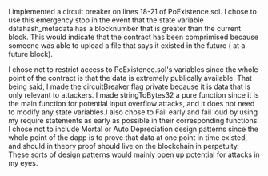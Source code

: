 I implemented a circuit breaker on lines 18-21 of PoExistence.sol. I chose to use this emergency stop in the event that the state variable datahash_metadata has a blocknumber that is greater than the current block. This would indicate that the contract has been comprimised because someone was able to upload a file that says it existed in the future ( at a future block).

I chose not to restrict access to PoExistence.sol's variables since the whole point of the contract is that the data is extremely publically available. That being said, I made the circuitBreaker flag private because it is data that is only relevant to attackers. I made stringToBytes32 a pure function since it is the main function for potential input overflow attacks, and it does not need to modify any state variables.I also chose to Fail early and fail loud by using my require statements as early as possible in their corresponding functions. I chose not to include Mortal or Auto Depreciation design patterns since the whole point of the dapp is to prove that data at one point in time existed, and should in theory proof should live on the blockchain in perpetuity. These sorts of design patterns would mainly open up potential for attacks in my eyes.